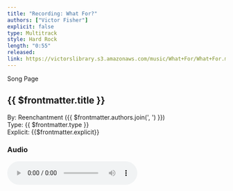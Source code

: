 ```yaml
---
title: "Recording: What For?"
authors: ["Victor Fisher"]
explicit: false
type: Multitrack
style: Hard Rock
length: "0:55"
released:
link: https://victorslibrary.s3.amazonaws.com/music/What+For/What+For.mp3
---
```


<g-link to="/song/what-for">Song Page</g-link>

## {{ $frontmatter.title }}

By: <g-link to="/band/reenchantment">Reenchantment</g-link> ({{ $frontmatter.authors.join(', ') }})  
Type: {{ $frontmatter.type }}  
Explicit: {{$frontmatter.explicit}}

### Audio

<audio controls controlsList="nodownload">
  <source :src="$frontmatter.link" type="audio/mpeg">
Your browser does not support the audio element.
</audio>
